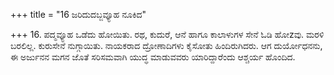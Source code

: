 +++
title = "16 ಜರಿದುದಬ್ಜವ್ಯೂಹ ನೂಕಿದ"

+++
16. ಪದ್ಮವ್ಯೂಹ ಒಡೆದು ಹೋಯಿತು. ರಥ, ಕುದುರೆ, ಆನೆ ಹಾಗೂ ಕಾಲಾಳುಗಳ ಸೇನೆ ಓಡಿ ಹೋzವು.  ಮರಳಿ ಬರಲಿಲ್ಲ. ಕುರುಸೇನೆ ನುಗ್ಗಾಯಿತು. ನಾಯಕರಾದ  ದ್ರೋಣಾದಿಗಳು ಕೈಸೋತು ಹಿಂದಿರುಗಿದರು. ಆಗ ದುರ್ಯೋಧನನು, ಈ ಅರ್ಜುನನ ಮಗನ ಜೊತೆ ಸರಿಸಮವಾಗಿ ಯುದ್ಧ ಮಾಡುವವರು ಯಾರಿದ್ದಾರೆಂದು ಆಶ್ಚರ್ಯ ಹೊಂದಿದ.